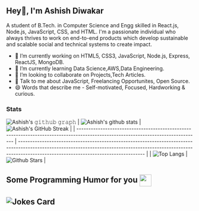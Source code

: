 ## Hey👋, I'm Ashish Diwakar

<!-- Ashish-source23/Ashish-source23** is a ✨ _special_ ✨ repository because its `README.md` (this file) appears on your GitHub profile. -->


A student of B.Tech. in Computer Science and Engg skilled in React.js, Node.js, JavaScript, CSS, and HTML. I'm a passionate individual who always thrives to work on end-to-end products which develop sustainable and scalable social and technical systems to create impact.  

- 🔭 I’m currently working on HTML5, CSS3, JavaScript,  Node.js, Express, ReactJS, MongoDB.
- 🌱 I’m currently learning Data Science,AWS,Data Engineering.
- 👯 I’m looking to collaborate on Projects,Tech Articles.
- 💬 Talk to me about JavaScript, Freelancing Opportunites, Open Source.
- 😄 Words that describe me - Self-motivated, Focused, Hardworking & curious.



### Stats

![Ashish's 𝚐𝚒𝚝𝚑𝚞𝚋 𝚐𝚛𝚊𝚙𝚑](https://activity-graph.herokuapp.com/graph?username=Ashish-source23&theme=merko)
| ![Ashish's github stats](https://github-readme-stats.vercel.app/api?username=Ashish-source23&show_icons=true&theme=merko) | ![Ashish's GitHub Streak](https://github-readme-streak-stats.herokuapp.com/?user=Ashish-source23&theme=merko) |
| --------------------------------------------------------------------------------------------------------------------------------- | ----------------------------------------------------------------------------------------------------------------------------------------------------------------------------------------------------------------- |
| ![Top Langs](https://github-readme-stats.vercel.app/api/top-langs/?username=Ashish-source23&langs_count=8&theme=merko&layout=compact) | ![Github Stars](https://github-readme-stats.vercel.app/api?username=Ashish-source23&show_icons=true&locale=en&count_private=true&hide_rank=true&custom_title=My%20GitHub%20Stats&theme=merko) |

<h2> Some Programming Humor for you <img align ='center' src='https://media2.giphy.com/media/UQDSBzfyiBKvgFcSTw/giphy.gif?cid=ecf05e47p3cd513axbek3f56ti3jzizq8hincw20jauyyfyw&rid=giphy.gif' width = '32px'></h2>

## ![Jokes Card](https://readme-jokes.vercel.app/api?theme=merko)
